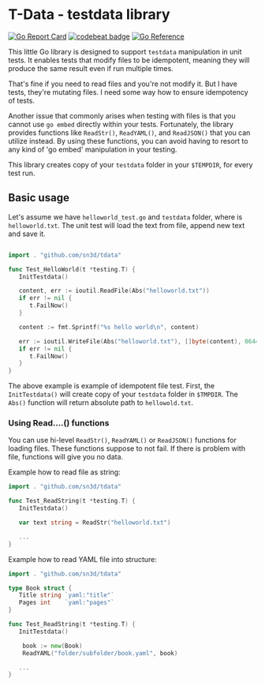 # T-Data - testdata library
[![Go Report Card](https://goreportcard.com/badge/github.com/sn3d/tdata)](https://goreportcard.com/report/github.com/sn3d/tdata)
[![codebeat badge](https://codebeat.co/badges/22212eab-ac10-4984-913f-a9a33a2a7d2d)](https://codebeat.co/projects/github-com-sn3d-tdata-main)
[![Go Reference](https://pkg.go.dev/badge/github.com/sn3d/tdata.svg)](https://pkg.go.dev/github.com/sn3d/tdata)

This little Go library is designed to support `testdata` manipulation in 
unit tests. It enables tests that modify files to be idempotent, meaning 
they will produce the same result even if run multiple times.

That's fine if you need to read files and you're not modify it. But I have tests,
they're mutating files. I need some way how to ensure idempotency of tests.

Another issue that commonly arises when testing with files is that you cannot 
use `go embed` directly within your tests. Fortunately, the library provides 
functions like `ReadStr()`, `ReadYAML()`, and `ReadJSON()` that you can 
utilize instead. By using these functions, you can avoid having to resort to 
any kind of 'go embed' manipulation in your testing.

This library creates copy of your `testdata` folder in your `$TEMPDIR`,
for every test run. 

## Basic usage

Let's assume we have `helloworld_test.go` and `testdata` folder, where is 
`helloworld.txt`. The unit test will load the text from file, append new text 
and save it. 


```go

import . "github.com/sn3d/tdata"

func Test_HelloWorld(t *testing.T) {
   InitTestdata()

   content, err := ioutil.ReadFile(Abs("helloworld.txt")) 
   if err != nil {
      t.FailNow()
   }

   content := fmt.Sprintf("%s hello world\n", content)

   err := ioutil.WriteFile(Abs("helloworld.txt"), []byte(content), 0644)
   if err != nil {
      t.FailNow()
   }
}
```

The above example is example of idempotent file test. First, the `InitTestdata()` will create
copy of your `testdata` folder in `$TMPDIR`. The `Abs()` function will return 
absolute path to `hellowold.txt`.


### Using Read....() functions

You can use hi-level `ReadStr()`, `ReadYAML()` or `ReadJSON()` functions for 
loading files. These functions suppose to not fail. If there is problem 
with file, functions will give you no data.

Example how to read file as string:

```go
import . "github.com/sn3d/tdata"

func Test_ReadString(t *testing.T) {
   InitTestdata()

   var text string = ReadStr("helloworld.txt")

   ...
}
```

Example how to read YAML file into structure:

```go
import . "github.com/sn3d/tdata"

type Book struct {
   Title string `yaml:"title"`
   Pages int    `yaml:"pages"`
}

func Test_ReadString(t *testing.T) {
   InitTestdata()

	book := new(Book)
	ReadYAML("folder/subfolder/book.yaml", book)

   ...
}

```
